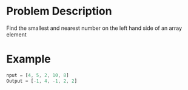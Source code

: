 # Problem Description
Find the smallest and nearest number on the left hand side of an array element

# Example
```javascript
nput = [4, 5, 2, 10, 8]
Output = [-1, 4, -1, 2, 2]
```